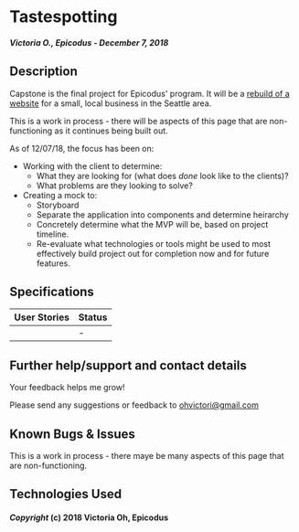 # Tastespotting
##### Victoria O., Epicodus - December 7, 2018

## Description
Capstone is the final project for Epicodus' program. It will be a [rebuild of a website](https://atthepeakcafe.weebly.com/) for a small, local business in the Seattle area.

This is a work in process - there will be aspects of this page that are non-functioning as it continues being built out.

As of 12/07/18, the focus has been on:
* Working with the client to determine:
    * What they are looking for (what does _*done*_ look like to the clients)?
    * What problems are they looking to solve?
* Creating a mock to:
    * Storyboard
    * Separate the application into components and determine heirarchy
    * Concretely determine what the MVP will be, based on project timeline.
    * Re-evaluate what technologies or tools might be used to most effectively build project out for completion now and for future features.

## Specifications
| User Stories | Status |
|-------------|-------------|
|| - |




## Further help/support and contact details
Your feedback helps me grow!

Please send any suggestions or feedback to ohvictori@gmail.com

## Known Bugs & Issues
This is a work in process - there maye be many aspects of this page that are non-functioning.



## Technologies Used


#### *Copyright* (c) 2018 Victoria Oh, Epicodus